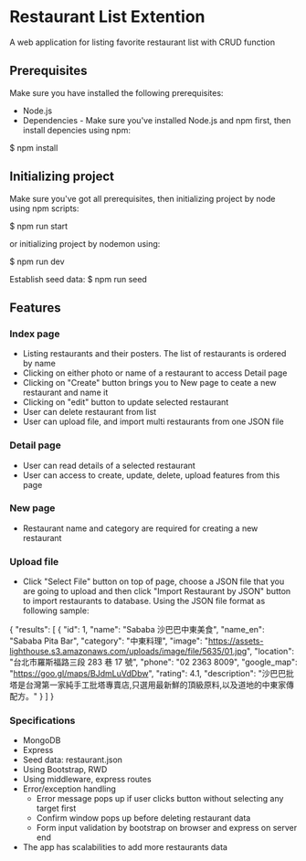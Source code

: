 # Restaurant List Extention
A web application for listing favorite restaurant list with CRUD function

## Prerequisites
Make sure you have installed the following prerequisites:
- Node.js
- Dependencies - Make sure you've installed Node.js and npm first, then install depencies using npm:

$ npm install

## Initializing project
Make sure you've got all prerequisites, then initializing project by node using npm scripts:

$ npm run start

or initializing project by nodemon using:

$ npm run dev

Establish seed data:
$ npm run seed

## Features
### Index page
- Listing restaurants and their posters.  The list of restaurants is ordered by name
- Clicking on either photo or name of a restaurant to access Detail page
- Clicking on "Create" button brings you to New page to ceate a new restaurant and name it
- Clicking on "edit" button to update selected restaurant
- User can delete restaurant from list
- User can upload file, and import multi restaurants from one JSON file

### Detail page
- User can read details of a selected restaurant
- User can access to create, update, delete, upload features from this page

### New page
- Restaurant name and category are required for creating a new restaurant

### Upload file
- Click "Select File" button on top of page, choose a JSON file that you are going to upload and then click "Import Restaurant by JSON" button to import restaurants to database.  Using the JSON file format as following sample:

{
  "results": [
    {
      "id": 1,
      "name": "Sababa 沙巴巴中東美食",
      "name_en": "Sababa Pita Bar",
      "category": "中東料理",
      "image": "https://assets-lighthouse.s3.amazonaws.com/uploads/image/file/5635/01.jpg",
      "location": "台北市羅斯福路三段 283 巷 17 號",
      "phone": "02 2363 8009",
      "google_map": "https://goo.gl/maps/BJdmLuVdDbw",
      "rating": 4.1,
      "description": "沙巴巴批塔是台灣第一家純手工批塔專賣店,只選用最新鮮的頂級原料,以及道地的中東家傳配方。"
    }
  ]
}


### Specifications
- MongoDB
- Express
- Seed data: restaurant.json
- Using Bootstrap, RWD
- Using middleware, express routes
- Error/exception handling
	- Error message pops up if user clicks button without selecting any target first
	- Confirm window pops up before deleting restaurant data
	- Form input validation by bootstrap on browser and express on server end
- The app has scalabilities to add more restaurants data

